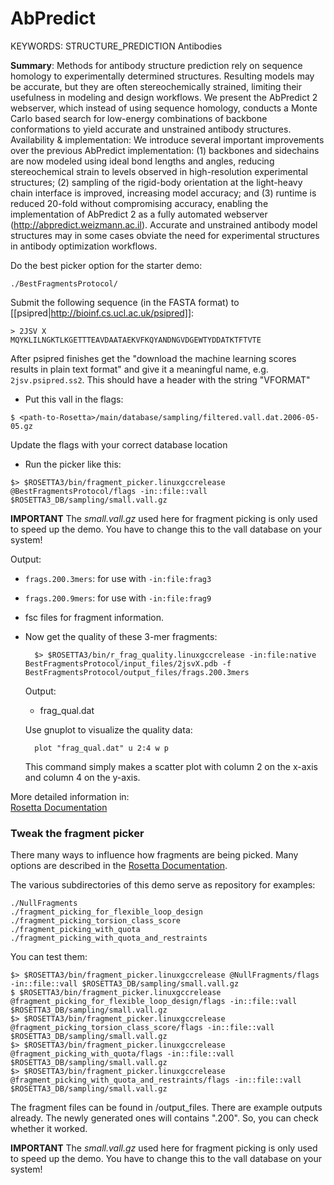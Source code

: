 # AbPredict

KEYWORDS: STRUCTURE_PREDICTION Antibodies

**Summary**: Methods for antibody structure prediction rely on sequence homology to experimentally determined structures. Resulting models may be accurate, but they are often stereochemically strained, limiting their usefulness in modeling and design workflows. We present the AbPredict 2 webserver, which instead of using sequence homology, conducts a Monte Carlo based search for low-energy combinations of backbone conformations to yield accurate and unstrained antibody structures.  
Availability & implementation: We introduce several important improvements over the previous AbPredict implementation: (1) backbones and sidechains are now modeled using ideal bond lengths and angles, reducing stereochemical strain to levels observed in high-resolution experimental structures; (2) sampling of the rigid-body orientation at the light-heavy chain interface is improved, increasing model accuracy; and (3) runtime is reduced 20-fold without compromising accuracy, enabling the implementation of AbPredict 2 as a fully automated webserver (http://abpredict.weizmann.ac.il). Accurate and unstrained antibody model structures may in some cases obviate the need for experimental structures in antibody optimization workflows.


Do the best picker option for the starter demo: 

`./BestFragmentsProtocol/` 

Submit the following sequence (in the FASTA format) to 
[[psipred|http://bioinf.cs.ucl.ac.uk/psipred]]:

    > 2JSV X
    MQYKLILNGKTLKGETTTEAVDAATAEKVFKQYANDNGVDGEWTYDDATKTFTVTE

After psipred finishes get the "download the machine learning scores results in 
plain text format" and give it a meaningful name, e.g. `2jsv.psipred.ss2`. This 
should have a header with the string "VFORMAT"

* Put this vall in the flags:

 `$ <path-to-Rosetta>/main/database/sampling/filtered.vall.dat.2006-05-05.gz`

  Update the flags with your correct database location

* Run the picker like this:

```
$> $ROSETTA3/bin/fragment_picker.linuxgccrelease @BestFragmentsProtocol/flags -in::file::vall $ROSETTA3_DB/sampling/small.vall.gz
```

**IMPORTANT**
The *small.vall.gz* used here for fragment picking is only used to speed up the demo. You have to change this to the vall database on your system!

  Output:  
  
  * `frags.200.3mers`: for use with `-in:file:frag3`
  * `frags.200.9mers`: for use with `-in:file:frag9`
  * fsc files for fragment information.

* Now get the quality of these 3-mer fragments:

        $> $ROSETTA3/bin/r_frag_quality.linuxgccrelease -in:file:native BestFragmentsProtocol/input_files/2jsvX.pdb -f BestFragmentsProtocol/output_files/frags.200.3mers

  Output:
  * frag_qual.dat

  Use gnuplot to visualize the quality data:

        plot "frag_qual.dat" u 2:4 w p

  This command simply makes a scatter plot with column 2 on the x-axis and 
  column 4 on the y-axis. 

More detailed information in:  
[Rosetta Documentation](https://www.rosettacommons.org/docs/latest/application_documentation/utilities/app-fragment-picker)

### Tweak the fragment picker

There many ways to influence how fragments are being picked.
Many options are described in the [Rosetta Documentation](https://www.rosettacommons.org/docs/latest/application_documentation/utilities/app-fragment-picker).

The various subdirectories of this demo serve as repository for examples:

```
./NullFragments  
./fragment_picking_for_flexible_loop_design
./fragment_picking_torsion_class_score
./fragment_picking_with_quota
./fragment_picking_with_quota_and_restraints  
```

You can test them:

```
$> $ROSETTA3/bin/fragment_picker.linuxgccrelease @NullFragments/flags -in::file::vall $ROSETTA3_DB/sampling/small.vall.gz
$ $ROSETTA3/bin/fragment_picker.linuxgccrelease @fragment_picking_for_flexible_loop_design/flags -in::file::vall $ROSETTA3_DB/sampling/small.vall.gz
$> $ROSETTA3/bin/fragment_picker.linuxgccrelease @fragment_picking_torsion_class_score/flags -in::file::vall $ROSETTA3_DB/sampling/small.vall.gz
$> $ROSETTA3/bin/fragment_picker.linuxgccrelease @fragment_picking_with_quota/flags -in::file::vall $ROSETTA3_DB/sampling/small.vall.gz
$> $ROSETTA3/bin/fragment_picker.linuxgccrelease @fragment_picking_with_quota_and_restraints/flags -in::file::vall $ROSETTA3_DB/sampling/small.vall.gz
```` 

The fragment files can be found in <whatever version you ran>/output_files. There are example outputs already. The newly generated ones will contains ".200". So, you can check whether it worked.

**IMPORTANT**
The *small.vall.gz* used here for fragment picking is only used to speed up the demo. You have to change this to the vall database on your system!


